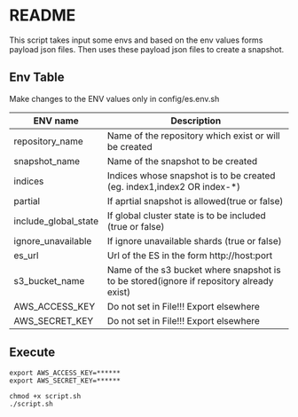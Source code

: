 # README

This script takes input some envs and based on the env values forms payload json files. Then uses these payload json files to create a snapshot.

## Env Table

Make changes to the ENV values only in config/es.env.sh

| ENV name | Description |
| - | - |
| repository_name | Name of the repository which exist or will be created |
| snapshot_name | Name of the snapshot to be created |
| indices | Indices whose snapshot is to be created (eg. index1,index2 OR index-*) |
| partial | If aprtial snapshot is allowed(true or false) |
| include_global_state | If global cluster state is to be included (true or false) |
| ignore_unavailable | If ignore unavailable shards (true or false) |
| es_url | Url of the ES in the form http://host:port |
| s3_bucket_name | Name of the s3 bucket where snapshot is to be stored(ignore if repository already exist) |
| AWS_ACCESS_KEY | Do not set in File!!! Export elsewhere |
| AWS_SECRET_KEY | Do not set in File!!! Export elsewhere |

## Execute 

```
export AWS_ACCESS_KEY=******
export AWS_SECRET_KEY=******

chmod +x script.sh
./script.sh
```